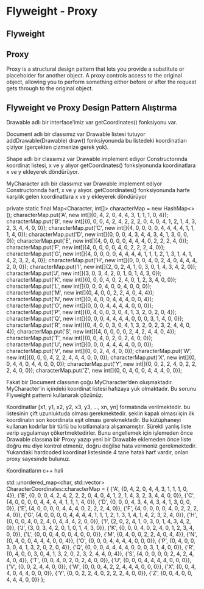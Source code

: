 # Flyweight - Proxy

## Flyweight

## Proxy

Proxy is a structural design pattern that lets you provide a substitute or placeholder for another object. A proxy controls access to the original object, allowing you to perform something either before or after the request gets through to the original object.

## Flyweight ve Proxy Design Pattern Alıştırma

Drawable adlı bir interface’imiz var
getCoordinates() fonksiyonu var.

Document adlı bir classımız var
Drawable listesi tutuyor
addDrawable(Drawable)
draw() fonksiyonunda bu listedeki koordinatları çiziyor (gerçekten çizmenize gerek yok).

Shape adlı bir classımız var
Drawable implement ediyor
Constructorında koordinat listesi, x ve y alıyor
getCoordinates() fonksiyonunda koordinatlara x ve y ekleyerek döndürüyor.

MyCharacter adlı bir classımız var
Drawable implement ediyor
Constructorında harf, x ve y alıyor.
getCoordinates() fonksiyonunda harfe karşılık gelen koordinatlara x ve y ekleyerek döndürüyor

private static final Map<Character, int[]> characterMap = new HashMap<>();
characterMap.put('A', new int[]{0, 4, 2, 0, 4, 4, 3, 1, 1, 1, 0, 4});
characterMap.put('B', new int[]{0, 0, 0, 4, 2, 4, 2, 2, 2, 0, 4, 0, 4, 1, 2, 1, 4, 3, 2, 3, 4, 4, 0, 0});
characterMap.put('C', new int[]{4, 0, 0, 0, 0, 4, 4, 4, 4, 1, 1, 1, 4, 0});
characterMap.put('D', new int[]{0, 0, 0, 4, 3, 4, 4, 3, 4, 1, 3, 0, 0, 0});
characterMap.put('E', new int[]{4, 0, 0, 0, 0, 4, 4, 4, 0, 2, 2, 2, 4, 0});
characterMap.put('F', new int[]{4, 0, 0, 0, 0, 4, 0, 2, 2, 2, 4, 0});
characterMap.put('G', new int[]{4, 0, 0, 0, 0, 4, 4, 4, 4, 1, 1, 1, 2, 1, 3, 1, 4, 1, 4, 2, 3, 2, 4, 0});
characterMap.put('H', new int[]{0, 0, 0, 4, 0, 2, 4, 0, 4, 4, 4, 2, 0, 0});
characterMap.put('I', new int[]{2, 0, 2, 4, 1, 0, 3, 0, 1, 4, 3, 4, 2, 0});
characterMap.put('J', new int[]{3, 0, 3, 4, 2, 0, 1, 0, 1, 4, 3, 0});
characterMap.put('K', new int[]{0, 0, 0, 4, 0, 2, 4, 0, 1, 2, 3, 4, 0, 0});
characterMap.put('L', new int[]{0, 0, 0, 4, 0, 0, 4, 0, 0, 0});
characterMap.put('M', new int[]{0, 4, 0, 0, 2, 2, 4, 0, 4, 4});
characterMap.put('N', new int[]{0, 4, 0, 0, 4, 4, 4, 0, 0, 4});
characterMap.put('O', new int[]{0, 0, 0, 4, 4, 4, 4, 0, 0, 0});
characterMap.put('P', new int[]{0, 4, 0, 0, 3, 0, 4, 1, 3, 2, 0, 2, 0, 4});
characterMap.put('Q', new int[]{0, 0, 0, 4, 4, 4, 4, 0, 0, 0, 3, 1, 4, 0, 0});
characterMap.put('R', new int[]{0, 4, 0, 0, 3, 0, 4, 1, 3, 2, 0, 2, 3, 2, 4, 4, 0, 4});
characterMap.put('S', new int[]{4, 0, 0, 0, 0, 2, 4, 2, 4, 4, 0, 4});
characterMap.put('T', new int[]{0, 0, 4, 0, 2, 0, 2, 4, 0, 0});
characterMap.put('U', new int[]{0, 0, 0, 4, 4, 4, 4, 0, 0, 0});
characterMap.put('V', new int[]{0, 0, 2, 4, 4, 0, 0});
characterMap.put('W', new int[]{0, 0, 0, 4, 2, 2, 4, 4, 4, 0, 0, 0});
characterMap.put('X', new int[]{0, 0, 4, 4, 0, 4, 4, 0, 0, 0});
characterMap.put('Y', new int[]{0, 0, 2, 2, 4, 0, 2, 2, 2, 4, 0, 0});
characterMap.put('Z', new int[]{0, 0, 4, 0, 0, 4, 4, 4, 0, 0});


Fakat bir Document classının çoğu MyCharacter’den oluşmaktadır. MyCharacter’in içindeki koordinat listesi hafızaya yük olmaktadır. Bu sorunu Flyweight patterni kullanarak çözünüz.

Koordinatlar [x1, y1, x2, y2, x3, y3, …, xn, yn] formatında verilmektedir.
bu listesinin çift uzunluktuda olması gerekmektedir.
şeklin kapalı olması için ilk koordinatın son koordinata eşit olması gerekmektedir.
	Bu kütüphaneyi kullanan kodırlar bir türlü bu kısıtlamalara alışamamıştır. Sürekli yanlış liste verip uygulamayı çökertmektedirler. Bunu engellemek için işlemeden önce Drawable classına bir Proxy yazıp yeni bir Drawable eklemeden önce liste doğru mu diye kontrol etmeniz, doğru değilse hata vermeniz gerekmektedir.
Yukarıdaki hardcoded koordinat listesinde 4 tane hatalı harf vardır, onları proxy sayesinde bulunuz.

Koordinatların c++ hali

std::unordered_map<char, std::vector<int>> CharacterCoordinates::characterMap = {
    {'A', {0, 4, 2, 0, 4, 4, 3, 1, 1, 1, 0, 4}},
    {'B', {0, 0, 0, 4, 2, 4, 2, 2, 2, 0, 4, 0, 4, 1, 2, 1, 4, 3, 2, 3, 4, 4, 0, 0}},
    {'C', {4, 0, 0, 0, 0, 4, 4, 4, 4, 1, 1, 1, 4, 0}},
    {'D', {0, 0, 0, 4, 3, 4, 4, 3, 4, 1, 3, 0, 0, 0}},
    {'E', {4, 0, 0, 0, 0, 4, 4, 4, 0, 2, 2, 2, 4, 0}},
    {'F', {4, 0, 0, 0, 0, 4, 0, 2, 2, 2, 4, 0}},
    {'G', {4, 0, 0, 0, 0, 4, 4, 4, 4, 1, 1, 1, 2, 1, 3, 1, 4, 1, 4, 2, 3, 2, 4, 0}},
    {'H', {0, 0, 0, 4, 0, 2, 4, 0, 4, 4, 4, 2, 0, 0}},
    {'I', {2, 0, 2, 4, 1, 0, 3, 0, 1, 4, 3, 4, 2, 0}},
    {'J', {3, 0, 3, 4, 2, 0, 1, 0, 1, 4, 3, 0}},
    {'K', {0, 0, 0, 4, 0, 2, 4, 0, 1, 2, 3, 4, 0, 0}},
    {'L', {0, 0, 0, 4, 0, 0, 4, 0, 0, 0}},
    {'M', {0, 4, 0, 0, 2, 2, 4, 0, 4, 4}},
    {'N', {0, 4, 0, 0, 4, 4, 4, 0, 0, 4}},
    {'O', {0, 0, 0, 4, 4, 4, 4, 0, 0, 0}},
    {'P', {0, 4, 0, 0, 3, 0, 4, 1, 3, 2, 0, 2, 0, 4}},
    {'Q', {0, 0, 0, 4, 4, 4, 4, 0, 0, 0, 3, 1, 4, 0, 0}},
    {'R', {0, 4, 0, 0, 3, 0, 4, 1, 3, 2, 0, 2, 3, 2, 4, 4, 0, 4}},
    {'S', {4, 0, 0, 0, 0, 2, 4, 2, 4, 4, 0, 4}},
    {'T', {0, 0, 4, 0, 2, 0, 2, 4, 0, 0}},
    {'U', {0, 0, 0, 4, 4, 4, 4, 0, 0, 0}},
    {'V', {0, 0, 2, 4, 4, 0, 0}},
    {'W', {0, 0, 0, 4, 2, 2, 4, 4, 4, 0, 0, 0}},
    {'X', {0, 0, 4, 4, 0, 4, 4, 0, 0, 0}},
    {'Y', {0, 0, 2, 2, 4, 0, 2, 2, 2, 4, 0, 0}},
    {'Z', {0, 0, 4, 0, 0, 4, 4, 4, 0, 0}}
};


